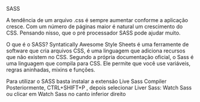 SASS

A tendência de um arquivo .css é sempre aumentar conforme a aplicação cresce. Com um número de páginas maior é natural um crescimento do CSS.
Pensando nisso, que o pré processador SASS pode ajudar muito.

O que é o SASS?
Syntatically Awesome Style Sheets é uma ferramente de software que cria arquivos CSS, é uma linguagem que adiciona recursos que não existem no CSS.
Segundo a própria documentação oficial, o Sass é uma linguagem que compila para CSS. Ele permite que você use variáveis, regras aninhadas, mixins e funções.

Para utilizar o SASS basta instalar a extensão Live Sass Compiler
Posteriormente, CTRL+SHIFT+P , depois selecionar Liver Sass: Watch Sass ou clicar em Watch Sass no canto inferior direito